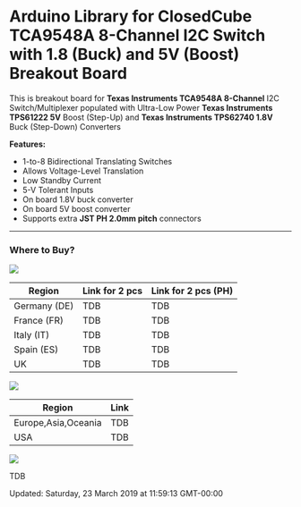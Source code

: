 Arduino Library for
ClosedCube TCA9548A 8-Channel I2C Switch with 1.8 (Buck) and 5V (Boost) Breakout Board
===

This is breakout board for **Texas Instruments TCA9548A 8-Channel** I2C Switch/Multiplexer 
populated with Ultra-Low Power **Texas Instruments TPS61222 5V** Boost (Step-Up) and **Texas Instruments TPS62740 1.8V** Buck (Step-Down) Converters 

**Features:**
 - 1-to-8 Bidirectional Translating Switches
 - Allows Voltage-Level Translation
 - Low Standby Current
 - 5-V Tolerant Inputs
 - On board 1.8V buck converter
 - On board 5V boost converter
 - Supports extra **JST PH 2.0mm pitch** connectors
 
    
---
### Where to Buy?

[![](http://images.closedcube.uk/logo/github/amazon.png)](https://www.amazon.co.uk/dp/B01GBOGNFE)

| Region  | Link for 2 pcs | Link for 2 pcs (PH) |
| ------------- | ------------- |------------- |
| Germany (DE) | TDB | TDB |
| France (FR) | TDB | TDB |
| Italy (IT) | TDB | TDB |
| Spain (ES) | TDB | TDB |
| UK |  TDB | TDB |


[![](http://images.closedcube.uk/logo/github/ebay.gif)](http://www.ebay.co.uk/itm/182129971333)

| Region  | Link |
| ------------- | ------------- |
| Europe,Asia,Oceania | TDB  |
| USA  | TDB |


[![](http://images.closedcube.uk/logo/github/tindie.png)](https://www.tindie.com/stores/closedcube/)

TDB





Updated: Saturday, 23 March 2019 at 11:59:13 GMT-00:00
